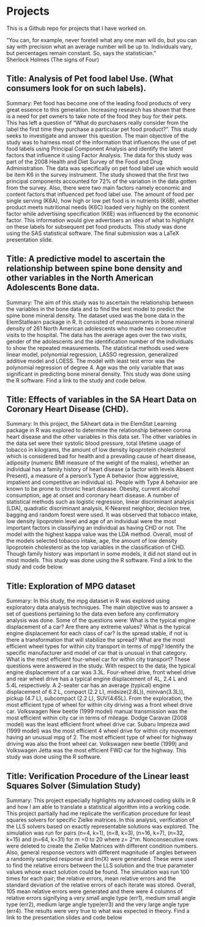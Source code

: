 # Projects
This is a Github repo for projects that I have worked on.


“You can, for example, never foretell what any one man will do, but you can say with precision what an average number will be up to. Individuals vary, but percentages remain constant. So, says the statistician.”  
Sherlock Holmes (The signs of Four)



## Title: Analysis of Pet food label Use. (What consumers look for on such labels).
Summary:
Pet food has become one of the leading food products of very great essence to this generation. Increasing research has shown that there is a need for pet owners to take note of the food they buy for their pets. This has left a question of “What do purchasers really consider from the label the first time they purchase a particular pet food product?”. This study seeks to investigate and answer this question. 
The main objective of the study was to harness most of the information that influences the use of pet food labels using Principal Component Analysis and identify the latent factors that influence it using Factor Analysis. The data for this study was part of the 2008 Health and Diet Survey of the Food and Drug Administration. The data was specifically on pet food label use which would be item K6 in the survey instrument. The study showed that the first two principal components accounted for 72% of the variation in the data gotten from the survey.  Also, there were two main factors namely economic and content factors that influenced pet food label use. The amount of food per single serving (K6A), how high or low pet food is in nutrients (K6B), whether product meets nutritional needs (K6C) loaded very highly on the content factor while advertising specification (K6E) was influenced by the economic factor.  This information would give advertisers an idea of what to highlight on these labels for subsequent pet food products. This study was done using the SAS statistical software. 
The final submission was a LaTeX presentation slide. 

## Title: A predictive model to ascertain the relationship between spine bone density and other variables in the North American Adolescents Bone data.

Summary:
The aim of this study was to ascertain the relationship between the variables in the bone data and to find the best model to predict the spine bone mineral density. The dataset used was the bone data in the ElemStatlearn package in R. It consisted of measurements in bone mineral density of 261 North American adolescents who made two consecutive visits to the hospital. The data has the average ages over the two visits, gender of the adolescents and the identification number of the individuals to show the repeated measurements. The statistical methods used were linear model, polynomial regression, LASSO regression, generalized additive model and LOESS. The model with least test error was the polynomial regression of degree 4. Age was the only variable that was significant in predicting bone mineral density.
This study was done using the R software. 
Find a link to the study and code below.



## Title: Effects of variables in the SA Heart Data on Coronary Heart Disease (CHD).
Summary: 
In this project, the SAheart data in the ElemStat Learning package in R was explored to determine the relationship between corona heart disease and the other variables in this data set. The other variables in the data set were their systolic blood pressure, total lifetime usage of tobacco in kilograms, the amount of low density lipoprotein cholesterol which is considered bad for health and a prevailing cause of heart disease, adiposity (numeric BMI measure of the weight of the males), whether an individual has a family history of heart disease (a factor with levels Absent Present), a measure of a person’s Type A behavior (how aggressive, impatient and competitive an individual is). People with Type A behavior are known to be prone to chronic heart disease. Obesity, current alcohol consumption, age at onset and coronary heart disease. 
A number of statistical methods such as logistic regression, linear discriminant analysis (LDA), quadratic discriminant analysis, K-Nearest neighbor, decision tree, bagging and random forest were used. It was observed that tobacco intake, low density lipoprotein level and age of an individual were the most important factors in classifying an individual as having CHD or not. The model with the highest kappa value was the LDA method. Overall, most of the models selected tobacco intake, age, the amount of low density lipoprotein cholesterol as the top variables in the classification of CHD. Though family history was important in some models, it did not stand out in most models.
This study was done using the R software. 
Find a link to the study and code below.




## Title: Exploration of MPG dataset
Summary:
In this study, the mpg dataset in R was explored using exploratory data analysis techniques. The main objective was to answer a set of questions pertaining to the data even before any confirmatory analysis was done. Some of the questions were:
What is the typical engine displacement of a car?  Are there any extreme values?
What is the typical engine displacement for each class of car? Is the spread stable, if not is there a transformation that will stabilize the spread? 
What are the most efficient wheel types for within city transport in terms of mpg?
Identify the specific manufacturer and model of car that is unusual in that category.
What is the most efficient four-wheel car for within city transport? 
These questions were answered in the study.
With respect to the data; the typical engine displacement of a car was 3.3L.
 Four-wheel drive, front wheel drive and rear wheel drive has a typical engine displacement of 4L, 2.4 L and 5.4L respectively. A 2-seater car has an average (typical) engine displacement of 6.2 L, compact (2.2 L), midsize(2.8L)), minivan(3.3L)), pickup (4.7 L), subcompact (2.2 L), SUV(4.65L). From the exploration, the most efficient type of wheel for within city driving was a front wheel drive car. Volkswagen New beetle (1999 model) manual transmission was the most efficient within city car in terms of mileage. Dodge Caravan (2008 model) was the least efficient front wheel drive car. Subaru Impreza awd (1999 model) was the most efficient 4 wheel drive for within city movement having an unusual mpg of 2. The most efficient type of wheel for highway driving was also the front wheel car. Volkswagen new beetle (1999) and Volkswagen Jetta was the most efficient FWD car for the highway.
This study was done using the R software. 


## Title: Verification Procedure of the Linear least Squares Solver (Simulation Study) 

Summary:
This project especially highlights my advanced coding skills in R and how I am able to translate a statistical algorithm into a working code. This project partially had me replicate the verification procedure for least squares solvers for specific Zielke matrices.
In this analysis, verification of the LLS solvers based on exactly representable solutions was explored.
The simulation was run for pairs (n=4, k=1), (n=8, k=3), (n=16, k=7), (n=32, k=15) and (n=64, k=31) for m =0 to 20 where z= 2^m. Nonconsecutive rows were deleted to create the Zielke Matrices with different condition numbers. Also, general response vectors with different magnitude of angles between a randomly sampled response and Im(X) were generated. These were used to find the relative errors between the LLS solution and the true parameter values whose exact solution could be found. The simulation was run 100 times for each pair; the relative errors, mean relative errors and the standard deviation of the relative errors of each iterate was stored. Overall, 105 mean relative errors were generated and there were 4 columns of relative errors signifying a very small angle type (err1), medium small angle type (err2), medium large angle type(err3) and the very large angle type (err4).  The results were very true to what was expected in theory. 
Find a link to the presentation slides and code below









